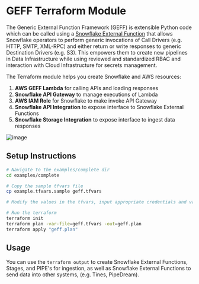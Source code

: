 # GEFF Terraform Module

The Generic External Function Framework (GEFF) is extensible Python code which can be called using a [Snowflake External Function](https://docs.snowflake.com/en/sql-reference/external-functions-introduction.html) that allows Snowflake operators to perform generic invocations of Call Drivers (e.g. HTTP, SMTP, XML-RPC) and either return or write responses to generic Destination Drivers (e.g. S3). This empowers them to create new pipelines in Data Infrastructure while using reviewed and standardized RBAC and interaction with Cloud Infrastructure for secrets management.

The Terraform module helps you create Snowflake and AWS resources:

1. **AWS GEFF Lambda** for calling APIs and loading responses
1. **Snowflake API Gateway** to manage executions of Lambda
1. **AWS IAM Role** for Snowflake to make invoke API Gateway
1. **Snowflake API Integration** to expose interface to Snowflake External Functions
1. **Snowflake Storage Integration** to expose interface to ingest data responses

![image](https://user-images.githubusercontent.com/72515998/125895344-dfb554a3-d574-4b4c-a8bb-e89cc9a20e10.png)

## Setup Instructions

```bash
# Navigate to the examples/complete dir
cd examples/complete

# Copy the sample tfvars file
cp example.tfvars.sample geff.tfvars

# Modify the values in the tfvars, input appropriate credentials and values per your environment.

# Run the terraform
terraform init
terraform plan -var-file=geff.tfvars -out=geff.plan
terraform apply "geff.plan"
```

## Usage

You can use the `terraform output` to create Snowflake External Functions, Stages, and PIPE's for ingestion, as well as Snowflake External Functions to send data into other systems, (e.g. Tines, PipeDream).
